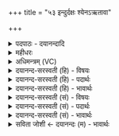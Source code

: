 +++
title = "५३ इन्दुर्दक्षः श्येनऽऋतावा"

+++
<details><summary>पदपाठः - दयानन्दादि</summary>

इन्दुः॑। दक्षः॑। श्ये॒नः। ऋ॒तावे॑त्यृ॒तऽवा॑। हिर॑ण्यपक्ष॒ इति॒ हिर॑ण्यऽपक्षः। श॒कु॒नः। भु॒र॒ण्युः। म॒हान्। स॒धस्थ॒ इति॑ स॒धऽस्थे॑। ध्रु॒वः। आ। निष॑त्तः। निऽस॑त्त इति॒ निऽस॑त्तः। नमः॑। ते॒। अ॒स्तु॒। मा। मा॒। हि॒ँसीः॒। ५३।
</details>

<details><summary>महीधरः</summary>

म० 'आग्निमारुतस्तोत्रस्य पुरस्ताद्विमोचनं परिधिसन्ध्योर्दिवो मूर्धेति प्रत्यृचम्' ( का० १८ । ६ । १७)। यज्ञायज्ञियस्तोत्रप्रकरणात्प्राक् दिवो मूर्धेति ऋग्द्वयेन दक्षिणोत्तरयोः परिधिसन्ध्योरुपस्पृश्याग्निविमोचनं करोतीति सूत्रार्थः । आग्नेयी परोष्णिक् आद्यावष्टकौ तृतीयो द्वादशकः सा त्रिपादा परोष्णिक् । अत्राद्यो दशकः द्वितीयः सप्तकः तृतीयो द्वादशकस्तेनैकाधिका । हे अग्ने, यस्त्वमीदृशोऽसि तस्मै पथे मार्गाय स्वर्गमार्गरूपाय नमो नमस्कारोऽस्तु । अग्निमुखो हि देवयानपन्थाः श्रुतावुक्तः । कीदृशस्त्वम् । दिवो मूर्धा स्वर्लोकस्योत्तमाङ्गस्थानीयः । पृथिव्या नामिः मध्यस्थानीयः । नह्यतेऽनया सा नाभिः । नहति बध्नाति जीवनेनेति नाभिः | 'नहो भश्च-' ( उणा० ४ । १२७) इतीन्प्रत्ययो णिश्च भान्तादेशः नित्त्वादाद्युदात्तः 'ञित्यादिर्नित्यम्' (पा० ६।१। १९७ ) इत्युक्तेः । पृथ्वी लोकानां जीवनमग्निनिबन्धनमिति भावः । अपां जलानामोषधीनां व्रीह्यादीनां च ऊर्क् रसः सारः। विश्वायुः विश्वं सर्वमायुर्यस्य सः बहुजीवनः । यद्वा विश्वेषां सर्वेषां प्राणिनामायुर्जीवनम् । तदधिजीवनत्वात्तेषामिति भावः । | शर्म शरणभूतः सर्वेषाम् । सप्रथाः प्रथनं प्रथो विस्तारः प्रथसा सह वर्तमानः सप्रथाः तिर्यगूर्ध्वमधश्चानवच्छिन्नप्रभावः । ईदृशायाग्नये नमः ॥ ५४ ॥  
पञ्चपञ्चाशी।
</details>

<details><summary>अधिमन्त्रम् (VC)</summary>

- इन्दुर्देवता
- शुनःशेप ऋषिः
- आर्षी पङ्क्तिः
- पञ्चमः
</details>

<details><summary>दयानन्द-सरस्वती (हि) - विषयः</summary>

विद्वानों को क्या करना चाहिये, यह विषय अगले मन्त्र में कहा है ॥
</details>

<details><summary>दयानन्द-सरस्वती (हि) - पदार्थः</summary>

पदार्थान्वयभाषाः -  हे विद्वन् ! सभापति जो आप (इन्दुः) चन्द्रमा के समान शीतल स्वभाव सहित (दक्षः) बल चतुराई युक्त (श्येनः) बाज के समान पराक्रमी (ऋतावा) जिनका सत्य का सम्बन्ध विद्यमान है और (हिरण्यपक्षः) सुवर्ण के लाभवाले (शकुनः) शक्तिमान् (भुरण्युः) सब के पालनेहारे (महान्) सब से बड़े (सधस्थे) दूसरे के साथ स्थान में (आ, निषत्तः) निरन्तर स्थित (ध्रुवः) निश्चल हुए (मा) मुझे (मा) मत (हिंसीः) मारो, उन (ते) आपके लिये हमारा (नमः) सत्कार (अस्तु) प्राप्त हो ॥५३ ॥
</details>

<details><summary>दयानन्द-सरस्वती (हि) - भावार्थः</summary>

भावार्थभाषाः -  इस मन्त्र में वाचकलुप्तोपमालङ्कार है। इस संसार में विद्वान् जन स्थिर होकर सब विद्यार्थियों को अच्छी शिक्षा से युक्त करें, जिससे वे हिंसा करनेहारे न होवें ॥५३ ॥
</details>

<details><summary>दयानन्द-सरस्वती (सं) - विषयः</summary>

विद्वद्भिः किं कार्यमित्याह ॥
</details>

<details><summary>दयानन्द-सरस्वती (सं) - पदार्थः</summary>

पदार्थान्वयभाषाः -  हे विद्वन् ! सभेश यस्त्वमिन्दुर्दक्षः श्येन ऋतावा हिरण्यपक्षः शकुनो भुरण्युर्महान् सधस्थ आनिषत्तो ध्रुवः सन्मा मा हिंसीस्तस्मै तेऽस्माकं नमोऽस्तु ॥५३ ॥
</details>

<details><summary>दयानन्द-सरस्वती (सं) - भावार्थः</summary>

भावार्थभाषाः -  अत्र वाचकलुप्तोपमालङ्कारः। इह जगति विद्वांसः स्थिरा भूत्वा सर्वान् विद्यार्थिनः सुशिक्षितान् कुर्युर्यतस्ते हिंसका न भवेयुः ॥५३ ॥
</details>

<details><summary>सविता जोशी ← दयानन्दः (म) - भावार्थः</summary>

भावार्थभाषाः -  या मंत्रात वाचकलुप्तोपमालंकार आहे. या जगात विद्वान लोकांनी स्थिर राहून सर्व विद्यार्थ्यांना चांगले शिक्षण द्यावे म्हणजे ते हिंसक बनणार नाहीत.
</details>